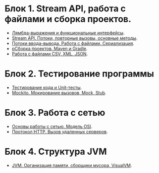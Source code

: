 # Блок 1. Stream API, работа с файлами и сборка проектов.
- [Лямбда-выражения и функциональные интерфейсы](https://github.com/Rik137/HomeWorkJavaCore1/blob/main/README.md).
- [Stream API. Потоки, повторные вызовы, основные методы](https://github.com/Rik137/HomeWorkJavaCore2/blob/main/README.md).
- [Потоки ввода-вывода. Работа с файлами. Сериализация](https://github.com/Rik137/HomeWorkJavaCore3/blob/main/README.md).
- [pСборка проектов. Maven и Gradle]().
- [Работа с файлами CSV, XML, JSON]().
# Блок 2. Тестирование программы
- [Тестирование кода и Unit-тесты]().
- [Mockito. Мокирование вызовов, Mock, Stub]().
# Блок 3. Работа с сетью
- [Основы работы с сетью. Модель OSI]().
- [Протокол HTTP. Вызов удаленных серверов]().
# Блок 4. Структура JVM
- [JVM. Организация памяти, сборщики мусора, VisualVM]().
